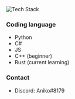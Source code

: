 <div>
    <img src="https://github-readme-tech-stack.vercel.app/api/cards?title=Tech+Stack&align=center&titleAlign=center&borderRadius=6.5&fontFamily=Jetbrains+mono&fontSize=20&lineHeight=10&lineCount=3&theme=vs&gap=20&width=500&bg=%25231e1e1e&badge=%2523252526&border=%2523252526&titleColor=%252356b9f0&line1=python%2CPython%2C3776AB%3BJavascript%2CJavascript%2CF7DF1E%3BRust%2CRust%2CB7410E%3Bcpp%2CC%2B%2B%2C00599C%3B&line2=visualstudiocode%2CVsCode%2C007ACC%3Brider%2Crider%2C404040%3Bclion%2CCLion%2C404040%3B&line3=Discord%2CDiscord%2C5865F2%3Btryhackme%2Ctryhackme%2C325cae%3Bgithub%2Cgithub%2C606060%3B" alt="Tech Stack" />
  </div>
  <div style="clear:both;"></div>
</div>

<div>
  <div style="float: left; width: 60%;">
    <h3>Coding language</h3>
    <ul>
      <li>Python</li>
      <li>C#</li>
      <li>JS</li>
      <li>C++ (beginner)</li>
      <li>Rust (current learning)</li>
    </ul>
    <h3>Contact</h3>
    <ul>
      <li>Discord: Aniko#8179</li>
    </ul>
  </div>
